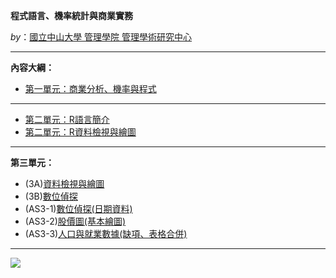 
**程式語言、機率統計與商業實務**

*by*：[國立中山大學 管理學院 管理學術研究中心](https://bap.cm.nsysu.edu.tw/)

<hr>

**內容大綱：**

* [第一單元：商業分析、機率與程式](https://gtonychuo.github.io/2019RPB/unit01/unit01.html)

<hr>

* [第二單元：R語言簡介](https://gtonychuo.github.io/2019RPB/unit02/unit02a.html)
* [第二單元：R資料檢視與繪圖](https://gtonychuo.github.io/2019RPB/unit02/unit02b.html)

<hr>

**第三單元：**
* (3A)[資料檢視與繪圖](https://gtonychuo.github.io/2019RPB/unit03/unit03a.html)
* (3B)[數位偵探](https://gtonychuo.github.io/2019RPB/unit03/unit03b.html)
* (AS3-1)[數位偵探(日期資料)](https://gtonychuo.github.io/2019RPB/unit03/as3ex/AS3-1.html)
* (AS3-2)[股價圖(基本繪圖)](https://gtonychuo.github.io/2019RPB/unit03/as3ex/AS3-2.html)
* (AS3-3)[人口與就業數據(缺項、表格合併)](https://gtonychuo.github.io/2019RPB/unit03/as3ex/AS3-3.html)

<hr>

![](http://bap.cm.nsysu.edu.tw/wp-content/uploads/2019/02/cm_nsysu80.png "")
